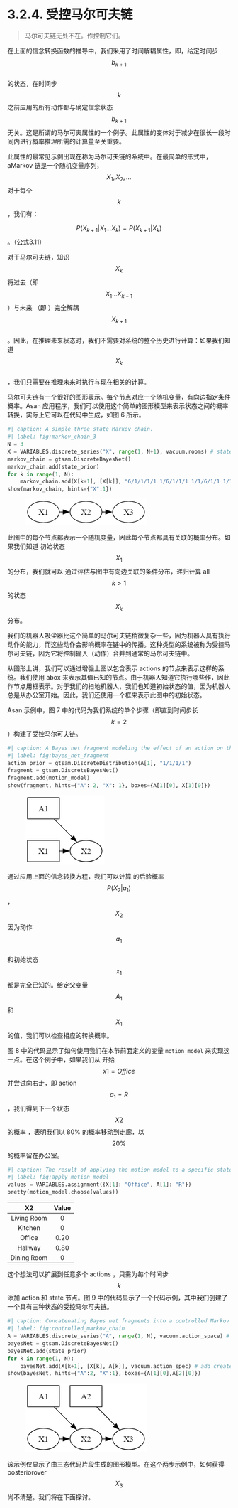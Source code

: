 # 3.2.4. 受控马尔可夫链

> 马尔可夫链无处不在。作控制它们。

在上面的信念转换函数的推导中，我们采用了时间解耦属性，即，给定时间步$$b_{k+1}$$
\
的状态，在时间步$$k$$
之前应用的所有动作都与确定信念状态
$$b_{k+1}$$无关。这是所谓的马尔可夫属性的一个例子。此属性的变体对于减少在很长一段时间内进行概率推理所需的计算量至关重要。

此属性的最常见示例出现在称为马尔可夫链的系统中。在最简单的形式中，aMarkov 链是一个随机变量序列，$$X_1,X_2,\dots$$
对于每个$$k$$
，我们有：

$$P(X_{k+1}|X_1 \dots X_k)=P(X_{k+1}|X_k)$$。（公式3.11）

对于马尔可夫链，知识$$X_k$$
将过去（即$$X_1 \dots X_{k-1}$$
）与未来 （即 ）完全解耦$$X_{k+1}$$
\
。因此，在推理未来状态时，我们不需要对系统的整个历史进行计算：如果我们知道$$X_k$$
\
，我们只需要在推理未来时执行与现在相关的计算。

马尔可夫链有一个很好的图形表示。每个节点对应一个随机变量，有向边指定条件概率。Asan 应用程序，我们可以使用这个简单的图形模型来表示状态之间的概率转换，实际上它可以在代码中生成，如图 6 所示。

```python
#| caption: A simple three state Markov chain.
#| label: fig:markov_chain_3
N = 3
X = VARIABLES.discrete_series("X", range(1, N+1), vacuum.rooms) # states for times 1...N
markov_chain = gtsam.DiscreteBayesNet()
markov_chain.add(state_prior)
for k in range(1, N):
    markov_chain.add(X[k+1], [X[k]], "6/1/1/1/1 1/6/1/1/1 1/1/6/1/1 1/1/6/1/1 1/1/1/1/6")
show(markov_chain, hints={"X":1})
```

<figure><img src="../../../.gitbook/assets/image (1) (1) (1).png" alt=""><figcaption></figcaption></figure>

此图中的每个节点都表示一个随机变量，因此每个节点都具有关联的概率分布。如果我们知道 初始状态$$X_1$$
的分布，我们就可以 通过评估与图中有向边关联的条件分布，递归计算 all $$k >1$$
的状态$$X_k$$
分布。

我们的机器人吸尘器比这个简单的马尔可夫链稍微复杂一些，因为机器人具有执行动作的能力，而这些动作会影响概率在链中的传播。这种类型的系统被称为受控马尔可夫链，因为它将控制输入（动作）合并到通常的马尔可夫链中。

从图形上讲，我们可以通过增强上图以包含表示 actions 的节点来表示这样的系统。我们使用 abox 来表示其值已知的节点。由于机器人知道它执行哪些作，因此作节点用框表示。对于我们的扫地机器人，我们也知道初始状态的值，因为机器人总是从办公室开始。因此，我们还使用一个框来表示此图中的初始状态。

Asan 示例中，图 7 中的代码为我们系统的单个步骤（即直到时间步长$$k=2$$
）构建了受控马尔可夫链。

```python
#| caption: A Bayes net fragment modeling the effect of an action on the state.
#| label: fig:bayes_net_fragment
action_prior = gtsam.DiscreteDistribution(A[1], "1/1/1/1")
fragment = gtsam.DiscreteBayesNet()
fragment.add(motion_model)
show(fragment, hints={"A": 2, "X": 1}, boxes={A[1][0], X[1][0]})
```

<figure><img src="../../../.gitbook/assets/image (1) (1) (1) (1).png" alt=""><figcaption></figcaption></figure>

通过应用上面的信念转换方程，我们可以计算 的后验概率$$P(X_2|a_1)$$
，$$X_2$$
因为动作$$a_1$$
\
和初始状态$$x_1$$
都是完全已知的。给定父变量$$A_1$$
和$$X_1$$
的值，我们可以检查相应的转换概率。

图 8 中的代码显示了如何使用我们在本节前面定义的变量 `motion_model` 来实现这一点。在这个例子中，如果我们从 开始$$x1=Office$$并尝试向右走，即 action $$a_1=R$$ ，我们得到下一个状态$$X2$$ 的概率 ，表明我们以 80% 的概率移动到走廊，以 $$20\%$$的概率留在办公室。

```python
#| caption: The result of applying the motion model to a specific state and action.
#| label: fig:apply_motion_model
values = VARIABLES.assignment({X[1]: "Office", A[1]: "R"})
pretty(motion_model.choose(values))
```

|      X2     | Value |
| :---------: | :---: |
| Living Room |   0   |
|   Kitchen   |   0   |
|    Office   |  0.20 |
|   Hallway   |  0.80 |
| Dining Room |   0   |

这个想法可以扩展到任意多个 actions ，只需为每个时间步$$k$$
添加 action 和 state 节点。图 9 中的代码显示了一个代码示例，其中我们创建了一个具有三种状态的受控马尔可夫链。

```python
#| caption: Concatenating Bayes net fragments into a controlled Markov chain.
#| label: fig:controlled_markov_chain
A = VARIABLES.discrete_series("A", range(1, N), vacuum.action_space) # actions for times 1...N-1
bayesNet = gtsam.DiscreteBayesNet()
bayesNet.add(state_prior)
for k in range(1, N):
    bayesNet.add(X[k+1], [X[k], A[k]], vacuum.action_spec) # add creates conditional and adds
show(bayesNet, hints={"A":2, "X":1}, boxes={A[1][0],A[2][0]})
```

<figure><img src="../../../.gitbook/assets/image (2).png" alt=""><figcaption></figcaption></figure>

该示例仅显示了由三态代码片段生成的图形模型。在这个两步示例中，如何获得 posteriorover  $$X_3$$
尚不清楚。我们将在下面探讨。
